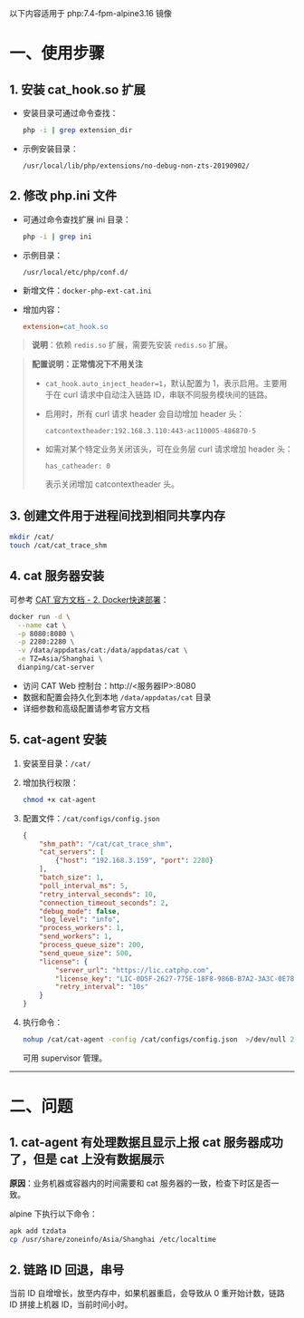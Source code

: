 以下内容适用于 php:7.4-fpm-alpine3.16 镜像

# 一、使用步骤

## 1. 安装 cat_hook.so 扩展

- 安装目录可通过命令查找：

  ```bash
  php -i | grep extension_dir
  ```

- 示例安装目录：

  `/usr/local/lib/php/extensions/no-debug-non-zts-20190902/`

## 2. 修改 php.ini 文件

- 可通过命令查找扩展 ini 目录：

  ```bash
  php -i | grep ini
  ```

- 示例目录：

  `/usr/local/etc/php/conf.d/`

- 新增文件：`docker-php-ext-cat.ini`
- 增加内容：

  ```ini
  extension=cat_hook.so
  ```

> **说明**：依赖 `redis.so` 扩展，需要先安装 `redis.so` 扩展。

> **配置说明：正常情况下不用关注**
>
> - `cat_hook.auto_inject_header=1`，默认配置为 1，表示启用。主要用于在 curl 请求中自动注入链路 ID，串联不同服务模块间的链路。
> - 启用时，所有 curl 请求 header 会自动增加 header 头：
>
>   ```
>   catcontextheader:192.168.3.110:443-ac110005-486870-5
>   ```
>
> - 如需对某个特定业务关闭该头，可在业务层 curl 请求增加 header 头：
>
>   ```
>   has_catheader: 0
>   ```
>   表示关闭增加 catcontextheader 头。

## 3. 创建文件用于进程间找到相同共享内存

```bash
mkdir /cat/
touch /cat/cat_trace_shm
```

## 4. cat 服务器安装

可参考 [CAT 官方文档 - 2. Docker快速部署](https://github.com/dianping/cat/wiki/readme_server#2-docker快速部署)：

```bash
docker run -d \
  --name cat \
  -p 8080:8080 \
  -p 2280:2280 \
  -v /data/appdatas/cat:/data/appdatas/cat \
  -e TZ=Asia/Shanghai \
  dianping/cat-server
```

- 访问 CAT Web 控制台：http://<服务器IP>:8080
- 数据和配置会持久化到本地 `/data/appdatas/cat` 目录
- 详细参数和高级配置请参考官方文档

## 5. cat-agent 安装

1. 安装至目录：`/cat/`
2. 增加执行权限：

   ```bash
   chmod +x cat-agent
   ```

3. 配置文件：`/cat/configs/config.json`


   ```json
   {
       "shm_path": "/cat/cat_trace_shm",
       "cat_servers": [
           {"host": "192.168.3.159", "port": 2280}
       ],
       "batch_size": 1,
       "poll_interval_ms": 5,
       "retry_interval_seconds": 10,
       "connection_timeout_seconds": 2,
       "debug_mode": false,
       "log_level": "info",
       "process_workers": 1,
       "send_workers": 1,
       "process_queue_size": 200,
       "send_queue_size": 500,
       "license": {
           "server_url": "https://lic.catphp.com",
           "license_key": "LIC-0D5F-2627-775E-18F8-986B-B7A2-3A3C-0E78",
           "retry_interval": "10s"
       }
   }
   ```

4. 执行命令：

   ```bash
   nohup /cat/cat-agent -config /cat/configs/config.json  >/dev/null 2>&1 &
   ```

   可用 supervisor 管理。

---

# 二、问题

## 1. cat-agent 有处理数据且显示上报 cat 服务器成功了，但是 cat 上没有数据展示

**原因**：业务机器或容器内的时间需要和 cat 服务器的一致，检查下时区是否一致。

alpine 下执行以下命令：

```bash
apk add tzdata
cp /usr/share/zoneinfo/Asia/Shanghai /etc/localtime
```

## 2. 链路 ID 回退，串号

当前 ID 自增增长，放至内存中，如果机器重启，会导致从 0 重开始计数，链路 ID 拼接上机器 ID，当前时间小时。
